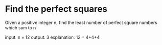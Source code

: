 

# Find the perfect squares
Given a positive integer n, find the least number
of perfect square numbers which sum to n

input: n = 12
output: 3
explanation: 12 = 4+4+4
